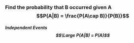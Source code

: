 ### Find the probability that B occurred given A $$P(A|B) = \frac{P(A\cap B)}{P(B)}$$
##### Independent Events $$\Large P(A|B) = P(A)$$
